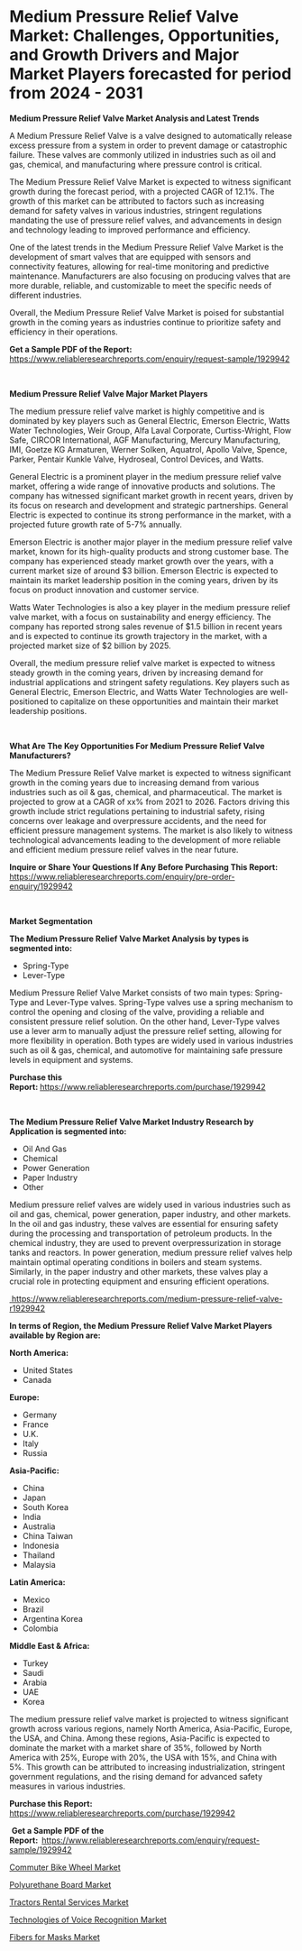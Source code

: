 <p><h1>Medium Pressure Relief Valve Market: Challenges, Opportunities, and Growth Drivers and Major Market Players forecasted for period from 2024 - 2031</h1></p><p><strong>Medium Pressure Relief Valve Market Analysis and Latest Trends</strong></p>
<p><p>A Medium Pressure Relief Valve is a valve designed to automatically release excess pressure from a system in order to prevent damage or catastrophic failure. These valves are commonly utilized in industries such as oil and gas, chemical, and manufacturing where pressure control is critical.</p><p>The Medium Pressure Relief Valve Market is expected to witness significant growth during the forecast period, with a projected CAGR of 12.1%. The growth of this market can be attributed to factors such as increasing demand for safety valves in various industries, stringent regulations mandating the use of pressure relief valves, and advancements in design and technology leading to improved performance and efficiency.</p><p>One of the latest trends in the Medium Pressure Relief Valve Market is the development of smart valves that are equipped with sensors and connectivity features, allowing for real-time monitoring and predictive maintenance. Manufacturers are also focusing on producing valves that are more durable, reliable, and customizable to meet the specific needs of different industries.</p><p>Overall, the Medium Pressure Relief Valve Market is poised for substantial growth in the coming years as industries continue to prioritize safety and efficiency in their operations.</p></p>
<p><strong>Get a Sample PDF of the Report:&nbsp;</strong> <a href="https://www.reliableresearchreports.com/enquiry/request-sample/1929942">https://www.reliableresearchreports.com/enquiry/request-sample/1929942</a></p>
<p>&nbsp;</p>
<p><strong>Medium Pressure Relief Valve Major Market Players</strong></p>
<p><p>The medium pressure relief valve market is highly competitive and is dominated by key players such as General Electric, Emerson Electric, Watts Water Technologies, Weir Group, Alfa Laval Corporate, Curtiss-Wright, Flow Safe, CIRCOR International, AGF Manufacturing, Mercury Manufacturing, IMI, Goetze KG Armaturen, Werner Solken, Aquatrol, Apollo Valve, Spence, Parker, Pentair Kunkle Valve, Hydroseal, Control Devices, and Watts.</p><p>General Electric is a prominent player in the medium pressure relief valve market, offering a wide range of innovative products and solutions. The company has witnessed significant market growth in recent years, driven by its focus on research and development and strategic partnerships. General Electric is expected to continue its strong performance in the market, with a projected future growth rate of 5-7% annually.</p><p>Emerson Electric is another major player in the medium pressure relief valve market, known for its high-quality products and strong customer base. The company has experienced steady market growth over the years, with a current market size of around $3 billion. Emerson Electric is expected to maintain its market leadership position in the coming years, driven by its focus on product innovation and customer service.</p><p>Watts Water Technologies is also a key player in the medium pressure relief valve market, with a focus on sustainability and energy efficiency. The company has reported strong sales revenue of $1.5 billion in recent years and is expected to continue its growth trajectory in the market, with a projected market size of $2 billion by 2025.</p><p>Overall, the medium pressure relief valve market is expected to witness steady growth in the coming years, driven by increasing demand for industrial applications and stringent safety regulations. Key players such as General Electric, Emerson Electric, and Watts Water Technologies are well-positioned to capitalize on these opportunities and maintain their market leadership positions.</p></p>
<p>&nbsp;</p>
<p><strong>What Are The Key Opportunities For Medium Pressure Relief Valve Manufacturers?</strong></p>
<p><p>The Medium Pressure Relief Valve market is expected to witness significant growth in the coming years due to increasing demand from various industries such as oil & gas, chemical, and pharmaceutical. The market is projected to grow at a CAGR of xx% from 2021 to 2026. Factors driving this growth include strict regulations pertaining to industrial safety, rising concerns over leakage and overpressure accidents, and the need for efficient pressure management systems. The market is also likely to witness technological advancements leading to the development of more reliable and efficient medium pressure relief valves in the near future.</p></p>
<p><strong>Inquire or Share Your Questions If Any Before Purchasing This Report:</strong> <a href="https://www.reliableresearchreports.com/enquiry/pre-order-enquiry/1929942">https://www.reliableresearchreports.com/enquiry/pre-order-enquiry/1929942</a></p>
<p>&nbsp;</p>
<p><strong>Market Segmentation</strong></p>
<p><strong>The Medium Pressure Relief Valve Market Analysis by types is segmented into:</strong></p>
<p><ul><li>Spring-Type</li><li>Lever-Type</li></ul></p>
<p><p>Medium Pressure Relief Valve Market consists of two main types: Spring-Type and Lever-Type valves. Spring-Type valves use a spring mechanism to control the opening and closing of the valve, providing a reliable and consistent pressure relief solution. On the other hand, Lever-Type valves use a lever arm to manually adjust the pressure relief setting, allowing for more flexibility in operation. Both types are widely used in various industries such as oil & gas, chemical, and automotive for maintaining safe pressure levels in equipment and systems.</p></p>
<p><strong>Purchase this Report:&nbsp;</strong><a href="https://www.reliableresearchreports.com/purchase/1929942">https://www.reliableresearchreports.com/purchase/1929942</a></p>
<p>&nbsp;</p>
<p><strong>The Medium Pressure Relief Valve Market Industry Research by Application is segmented into:</strong></p>
<p><ul><li>Oil And Gas</li><li>Chemical</li><li>Power Generation</li><li>Paper Industry</li><li>Other</li></ul></p>
<p><p>Medium pressure relief valves are widely used in various industries such as oil and gas, chemical, power generation, paper industry, and other markets. In the oil and gas industry, these valves are essential for ensuring safety during the processing and transportation of petroleum products. In the chemical industry, they are used to prevent overpressurization in storage tanks and reactors. In power generation, medium pressure relief valves help maintain optimal operating conditions in boilers and steam systems. Similarly, in the paper industry and other markets, these valves play a crucial role in protecting equipment and ensuring efficient operations.</p></p>
<p><a href="https://www.reliableresearchreports.com/medium-pressure-relief-valve-r1929942">&nbsp;https://www.reliableresearchreports.com/medium-pressure-relief-valve-r1929942</a></p>
<p><strong>In terms of Region, the Medium Pressure Relief Valve Market Players available by Region are:</strong></p>
<p>
    <p> <strong> North America: </strong>
        <ul>
            <li>United States</li>
            <li>Canada</li>
        </ul>
        </p> 
    <p> <strong> Europe: </strong>
        <ul>
            <li>Germany</li>
            <li>France</li>
            <li>U.K.</li>
            <li>Italy</li>
            <li>Russia</li>
        </ul>
        </p> 
    <p> <strong> Asia-Pacific: </strong>
        <ul>
            <li>China</li>
            <li>Japan</li>
            <li>South Korea</li>
            <li>India</li>
            <li>Australia</li>
            <li>China Taiwan</li>
            <li>Indonesia</li>
            <li>Thailand</li>
            <li>Malaysia</li>
        </ul>
        </p> 
    <p> <strong> Latin America: </strong>
        <ul>
            <li>Mexico</li>
            <li>Brazil</li>
            <li>Argentina Korea</li>
            <li>Colombia</li>
        </ul>
        </p> 
    <p> <strong> Middle East & Africa: </strong>
        <ul>
            <li>Turkey</li>
            <li>Saudi</li>
            <li>Arabia</li>
            <li>UAE</li>
            <li>Korea</li>
        </ul>
    </p>
    </p>
<p><p>The medium pressure relief valve market is projected to witness significant growth across various regions, namely North America, Asia-Pacific, Europe, the USA, and China. Among these regions, Asia-Pacific is expected to dominate the market with a market share of 35%, followed by North America with 25%, Europe with 20%, the USA with 15%, and China with 5%. This growth can be attributed to increasing industrialization, stringent government regulations, and the rising demand for advanced safety measures in various industries.</p></p>
<p><strong>Purchase this Report: </strong><a href="https://www.reliableresearchreports.com/purchase/1929942">https://www.reliableresearchreports.com/purchase/1929942</a></p>
<p>&nbsp;<strong>Get a Sample PDF of the Report:&nbsp;&nbsp;</strong><a href="https://www.reliableresearchreports.com/enquiry/request-sample/1929942">https://www.reliableresearchreports.com/enquiry/request-sample/1929942</a></p>
<p><strong></strong></p>
<p><p><a href="https://github.com/lukmanduiky01/Market-Research-Report-List-1/blob/main/commuter-bike-wheel-market.md">Commuter Bike Wheel Market</a></p><p><a href="https://www.linkedin.com/pulse/global-polyurethane-board-industry-types-applications-market-xlmec?trackingId=vREEw98fGey710FQ%2BbTaww%3D%3D">Polyurethane Board Market</a></p><p><a href="https://github.com/Gilanghao0/Market-Research-Report-List-1/blob/main/tractors-rental-services-market.md">Tractors Rental Services Market</a></p><p><a href="https://issuu.com/reportprime-2/docs/technologies-of-voice-recognition-market-size-2030">Technologies of Voice Recognition Market</a></p><p><a href="https://medium.com/@akshatreportprime/fibers-for-masks-market-a-global-and-regional-analysis-focus-on-end-user-product-and-region-d53c7d1f275f">Fibers for Masks Market</a></p></p>
